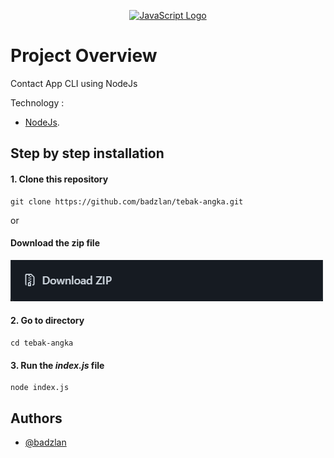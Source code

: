 <p align="center"><a href="https://js.org/" target="_blank"><img src="https://github.com/badzlan/introduction-web/blob/main/javascript.png" width="400" alt="JavaScript Logo"></a></p>

# Project Overview
Contact App CLI using NodeJs

Technology :
- [NodeJs](https://nodejs.org/).

## Step by step installation
#### 1. Clone this repository
```
git clone https://github.com/badzlan/tebak-angka.git
```
or 
#### Download the zip file
![download zip](https://github.com/0x1m4o/Industry-Project/blob/main/public/img/image.png)

#### 2. Go to directory 
```
cd tebak-angka
```

#### 3. Run the <i>index.js</i> file
```
node index.js
```

## Authors

- [@badzlan](https://github.com/badzlan)
